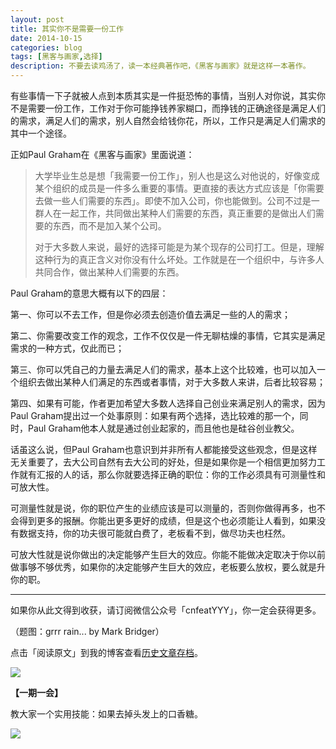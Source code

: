 ```yaml
---
layout: post
title: 其实你不是需要一份工作
date: 2014-10-15
categories: blog
tags: [黑客与画家,选择]
description: 不要去读鸡汤了，读一本经典著作吧，《黑客与画家》就是这样一本著作。
---
```


有些事情一下子就被人点到本质其实是一件挺恐怖的事情，当别人对你说，其实你不是需要一份工作，工作对于你可能挣钱养家糊口，而挣钱的正确途径是满足人们的需求，满足人们的需求，别人自然会给钱你花，所以，工作只是满足人们需求的其中一个途径。

正如Paul Graham在《黑客与画家》里面说道：

>大学毕业生总是想「我需要一份工作」，别人也是这么对他说的，好像变成某个组织的成员是一件多么重要的事情。更直接的表达方式应该是「你需要去做一些人们需要的东西」。即使不加入公司，你也能做到。公司不过是一群人在一起工作，共同做出某种人们需要的东西，真正重要的是做出人们需要的东西，而不是加入某个公司。
>
>对于大多数人来说，最好的选择可能是为某个现存的公司打工。但是，理解这种行为的真正含义对你没有什么坏处。工作就是在一个组织中，与许多人共同合作，做出某种人们需要的东西。

Paul Graham的意思大概有以下的四层：

第一、你可以不去工作，但是你必须去创造价值去满足一些的人的需求；

第二、你需要改变工作的观念，工作不仅仅是一件无聊枯燥的事情，它其实是满足需求的一种方式，仅此而已；

第三、你可以凭自己的力量去满足人们的需求，基本上这个比较难，也可以加入一个组织去做出某种人们满足的东西或者事情，对于大多数人来讲，后者比较容易；

第四、如果有可能，作者更加希望大多数人选择自己创业来满足别人的需求，因为Paul Graham提出过一个处事原则：如果有两个选择，选比较难的那一个，同时，Paul Graham他本人就是通过创业起家的，而且他也是硅谷创业教父。

话虽这么说，但Paul Graham也意识到并非所有人都能接受这些观念，但是这样无关重要了，去大公司自然有去大公司的好处，但是如果你是一个相信更加努力工作就有汇报的人的话，那么你就要选择正确的职位：你的工作必须具有可测量性和可放大性。

可测量性就是说，你的职位产生的业绩应该是可以测量的，否则你做得再多，也不会得到更多的报酬。你能出更多更好的成绩，但是这个也必须能让人看到，如果没有数据支持，你的功夫很可能就白费了，老板看不到，做尽功夫也枉然。

可放大性就是说你做出的决定能够产生巨大的效应。你能不能做决定取决于你以前做事够不够优秀，如果你的决定能够产生巨大的效应，老板要么放权，要么就是升你的职。


----

如果你从此文得到收获，请订阅微信公众号「cnfeatYYY」，你一定会获得更多。

（题图：grrr rain... by Mark Bridger）

点击「阅读原文」到我的博客查看[历史文章存档](http://xiaoyan.work)。

![](http://cnfeat.qiniudn.com/signitrue-2014-09-28.jpg)

**【一期一会】**


教大家一个实用技能：如果去掉头发上的口香糖。

![](http://cnfeat.qiniudn.com/DSC00204.JPG)



